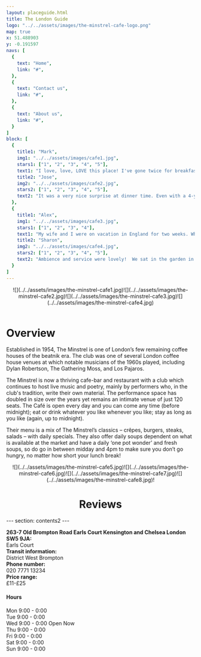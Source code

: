 ```yaml
---
layout: placeguide.html
title: The London Guide
logo: "../../assets/images/the-minstrel-cafe-logo.png"
map: true
x: 51.488903
y: -0.191597
navs: [
  {
    text: "Home",
    link: "#",
  },
  {
    text: "Contact us",
    link: "#",
  },
  {
    text: "About us",
    link: "#",
  }
]
block: [
  {
    title1: "Mark",
    img1: "../../assets/images/cafe1.jpg",
    stars1: ["1", "2", "3", "4", "5"],
    text1: "I love, love, LOVE this place! I've gone twice for breakfast and once for lunch, and I plan to return! The atmosphere is interesting and fun, the staff are friendly, the music is a great selection (and loud enough to be heard but quiet enough not to interfere with conversation), and the food is very tasty! It's especially nice if you're a vegetarian, or someone who doesn't want to eat meat all the time. They have a bunch of vegetarian options, including a vegetarian version of the English breakfast that is delicious...",
    title2: "Jose",
    img2: "../../assets/images/cafe2.jpg",
    stars2: ["1", "2", "3", "4", "5"],
    text2: "It was a very nice surprise at dinner time. Even with a 4-year old daughter we found this to be very warm and enjoyable to pass some time. The steak was very good, the music was even better. Will come back, for sure.",
  },
  {
    title1: "Alex",
    img1: "../../assets/images/cafe3.jpg",
    stars1: ["1", "2", "3", "4"],
    text1: "My wife and I were on vacation in England for two weeks. When we were in London we came here and had a really good time. It's a very happy, quirky place. The music playing in the restaurant was really great too. They seemed to be playing a lot of the music of famous artists who have performed there. The food was very good. I wouldn't go here for the food specifically, but the combination of good food, drink and atmosphere is well worth it. I hope we can come back sometime for dinner and then listen to the live music in the basement.",
    title2: "Sharon",
    img2: "../../assets/images/cafe4.jpg",
    stars2: ["1", "2", "3", "4", "5"],
    text2: "Ambience and service were lovely!  We sat in the garden in the back for lunch and had the whole place to ourselves.  We ordered some cocktails and, being that this was our first meal in London, the fish and chips.  The cocktails were well priced and generous.  The fish and chips were OK but according to other reviews, they have other dishes that are much better and probably less touristy.  I would have loved to see live music here!  The decor at this place is awesome.",
  }
]
---
```


<center>![](../../assets/images/the-minstrel-cafe1.jpg)![](../../assets/images/the-minstrel-cafe2.jpg)![](../../assets/images/the-minstrel-cafe3.jpg)![](../../assets/images/the-minstrel-cafe4.jpg)<br><br></center>

# Overview #

Established in 1954, The Minstrel is one of London’s few remaining coffee houses of the beatnik era. The club was one of several London coffee house venues at which notable musicians of the 1960s played, including Dylan Robertson, The Gathering Moss, and Los Pajaros.

The Minstrel is now a thriving cafe-bar and restaurant with a club which continues to host live music and poetry, mainly by performers who, in the club's tradition, write their own material. The performance space has doubled in size over the years yet remains an intimate venue of just 120 seats. The Café is open every day and you can come any time (before midnight); eat or drink whatever you like whenever you like; stay as long as you like (again, up to midnight).

Their menu is a mix of The Minstrel’s classics – crêpes, burgers, steaks, salads – with daily specials. They also offer daily soups dependent on what is available at the market and have a daily ‘one pot wonder’ and fresh soups, so do go in between midday and 4pm to make sure you don’t go hungry, no matter how short your lunch break!

<center>![](../../assets/images/the-minstrel-cafe5.jpg)![](../../assets/images/the-minstrel-cafe6.jpg)![](../../assets/images/the-minstrel-cafe7.jpg)![](../../assets/images/the-minstrel-cafe8.jpg)!</center>

<center><h1>Reviews</h1></center>
---
section: contents2
---

**263-7 Old Brompton Road Earls Court Kensington and Chelsea London SW5 9JA:**
<br>
Earls Court<br>
**Transit information:**<br>
District West Brompton<br>
**Phone number:**<br>
020 7771 13234<br>
**Price range:**<br>£11-£25<br>
#### Hours
Mon 9:00 - 0:00<br>
Tue 9:00 - 0:00<br>
Wed 9:00 - 0:00 Open Now<br>
Thu 9:00 - 0:00<br>
Fri 9:00 - 0:00<br>
Sat 9:00 - 0:00<br>
Sun 9:00 - 0:00<br>
